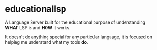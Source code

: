 # educationallsp

A Language Server built for the educational purpose of understanding **WHAT** LSP is and **HOW** it works.

It doesn't do anything special for any particular language, it is focused on helping me understand what my tools **do**.
